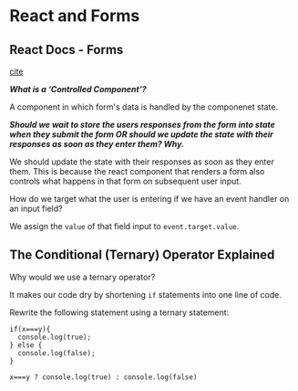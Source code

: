 # React and Forms

## React Docs - Forms

[cite](https://reactjs.org/docs/forms.html)

***What is a ‘Controlled Component’?***

A component in which form's data is handled by the componenet state.

***Should we wait to store the users responses from the form into state when they submit the form OR should we update the state with their responses as soon as they enter them? Why.***

We should update the state with their responses as soon as they enter them. This is because the react component that renders a form also controls what happens in that form on subsequent user input.

How do we target what the user is entering if we have an event handler on an input field?

We assign the ```value``` of that field input to  ```event.target.value```.

## The Conditional (Ternary) Operator Explained

Why would we use a ternary operator?

It makes our code dry by shortening ```if``` statements into one line of code.

Rewrite the following statement using a ternary statement:

```
if(x===y){
  console.log(true);
} else {
  console.log(false);
}
```

```
x===y ? console.log(true) : console.log(false)
```

